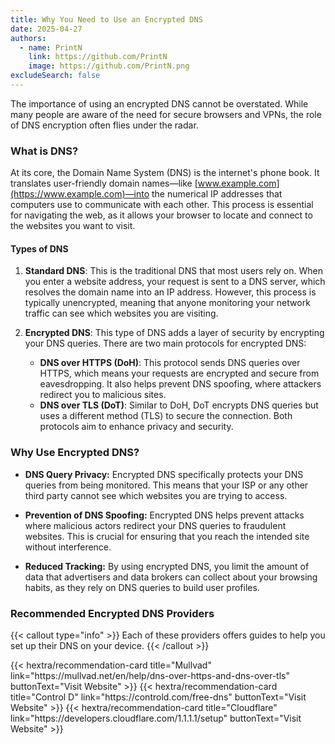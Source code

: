 ```yaml
---
title: Why You Need to Use an Encrypted DNS
date: 2025-04-27
authors:
  - name: PrintN
    link: https://github.com/PrintN
    image: https://github.com/PrintN.png
excludeSearch: false
---
```

The importance of using an encrypted DNS cannot be overstated. While many people are aware of the need for secure browsers and VPNs, the role of DNS encryption often flies under the radar.

### What is DNS?
At its core, the Domain Name System (DNS) is the internet's phone book. It translates user-friendly domain names—like [www.example.com](https://www.example.com)—into the numerical IP addresses that computers use to communicate with each other. This process is essential for navigating the web, as it allows your browser to locate and connect to the websites you want to visit.

#### Types of DNS  
1. **Standard DNS**: This is the traditional DNS that most users rely on. When you enter a website address, your request is sent to a DNS server, which resolves the domain name into an IP address. However, this process is typically unencrypted, meaning that anyone monitoring your network traffic can see which websites you are visiting.

2. **Encrypted DNS**: This type of DNS adds a layer of security by encrypting your DNS queries. There are two main protocols for encrypted DNS:
   - **DNS over HTTPS (DoH)**: This protocol sends DNS queries over HTTPS, which means your requests are encrypted and secure from eavesdropping. It also helps prevent DNS spoofing, where attackers redirect you to malicious sites.
   - **DNS over TLS (DoT)**: Similar to DoH, DoT encrypts DNS queries but uses a different method (TLS) to secure the connection. Both protocols aim to enhance privacy and security.

### Why Use Encrypted DNS?
- **DNS Query Privacy:** Encrypted DNS specifically protects your DNS queries from being monitored. This means that your ISP or any other third party cannot see which websites you are trying to access.

- **Prevention of DNS Spoofing:** Encrypted DNS helps prevent attacks where malicious actors redirect your DNS queries to fraudulent websites. This is crucial for ensuring that you reach the intended site without interference.

- **Reduced Tracking:** By using encrypted DNS, you limit the amount of data that advertisers and data brokers can collect about your browsing habits, as they rely on DNS queries to build user profiles.

### Recommended Encrypted DNS Providers
{{< callout type="info" >}}
  Each of these providers offers guides to help you set up their DNS on your device.
{{< /callout >}}
<div class="recommendations">  
  <div class="grid">  
    {{< hextra/recommendation-card title="Mullvad" link="https://mullvad.net/en/help/dns-over-https-and-dns-over-tls" buttonText="Visit Website" >}}
    {{< hextra/recommendation-card title="Control D" link="https://controld.com/free-dns" buttonText="Visit Website" >}}
    {{< hextra/recommendation-card title="Cloudflare" link="https://developers.cloudflare.com/1.1.1.1/setup" buttonText="Visit Website" >}}
  </div>
</div>
